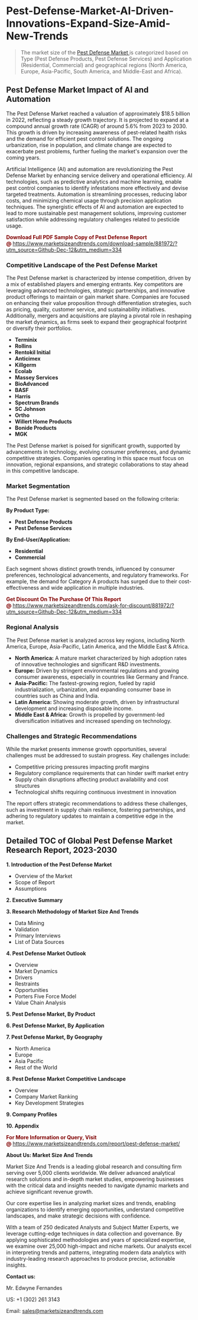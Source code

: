 <H1>Pest-Defense-Market-AI-Driven-Innovations-Expand-Size-Amid-New-Trends</H1><blockquote><p>The market size of the <a href="https://www.marketsizeandtrends.com/download-sample/881972/?utm_source=Github-Dec-12&amp;utm_medium=334" target="_blank">Pest Defense Market </a>is categorized based on Type (Pest Defense Products, Pest Defense Services) and Application (Residential, Commercial) and geographical regions (North America, Europe, Asia-Pacific, South America, and Middle-East and Africa).</p></blockquote><p><h2>Pest Defense Market Impact of AI and Automation</h2><p>The Pest Defense Market reached a valuation of approximately $18.5 billion in 2022, reflecting a steady growth trajectory. It is projected to expand at a compound annual growth rate (CAGR) of around 5.6% from 2023 to 2030. This growth is driven by increasing awareness of pest-related health risks and the demand for efficient pest control solutions. The ongoing urbanization, rise in population, and climate change are expected to exacerbate pest problems, further fueling the market's expansion over the coming years.</p><p>Artificial Intelligence (AI) and automation are revolutionizing the Pest Defense Market by enhancing service delivery and operational efficiency. AI technologies, such as predictive analytics and machine learning, enable pest control companies to identify infestations more effectively and devise targeted treatments. Automation is streamlining processes, reducing labor costs, and minimizing chemical usage through precision application techniques. The synergistic effects of AI and automation are expected to lead to more sustainable pest management solutions, improving customer satisfaction while addressing regulatory challenges related to pesticide usage.</p></p><p><strong><span style="color: #800000;">Download Full PDF Sample Copy of Pest Defense Report @</span>&nbsp;</strong><a href="https://www.marketsizeandtrends.com/download-sample/881972/?utm_source=Github-Dec-12&amp;utm_medium=334">https://www.marketsizeandtrends.com/download-sample/881972/?utm_source=Github-Dec-12&amp;utm_medium=334</a></p><h3>Competitive Landscape of the Pest Defense Market</h3><p>The Pest Defense market is characterized by intense competition, driven by a mix of established players and emerging entrants. Key competitors are leveraging advanced technologies, strategic partnerships, and innovative product offerings to maintain or gain market share. Companies are focused on enhancing their value proposition through differentiation strategies, such as pricing, quality, customer service, and sustainability initiatives. Additionally, mergers and acquisitions are playing a pivotal role in reshaping the market dynamics, as firms seek to expand their geographical footprint or diversify their portfolios.</p><p><strong><p><ul><li>Terminix </li><li> Rollins </li><li> Rentokil Initial </li><li> Anticimex </li><li> Killgerm </li><li> Ecolab </li><li> Massey Services </li><li> BioAdvanced </li><li> BASF </li><li> Harris </li><li> Spectrum Brands </li><li> SC Johnson </li><li> Ortho </li><li> Willert Home Products </li><li> Bonide Products </li><li> MGK</p></li></ul></p></strong></p><p>The Pest Defense market is poised for significant growth, supported by advancements in technology, evolving consumer preferences, and dynamic competitive strategies. Companies operating in this space must focus on innovation, regional expansions, and strategic collaborations to stay ahead in this competitive landscape.</p><h3>Market Segmentation</h3><p>The Pest Defense market is segmented based on the following criteria:</p><p><strong>By Product Type:</strong></p><p><strong><p><ul><li>Pest Defense Products </li><li> Pest Defense Services</p></li></ul></p></strong></p><p><strong>By End-User/Application:</strong></p><p><strong><p><ul><li>Residential </li><li> Commercial</p></li></ul></p></strong></p><p>Each segment shows distinct growth trends, influenced by consumer preferences, technological advancements, and regulatory frameworks. For example, the demand for Category A products has surged due to their cost-effectiveness and wide application in multiple industries.</p><p><strong><span style="color: #800000;">Get Discount On The Purchase Of This Report @&nbsp;</span></strong><a href="https://www.marketsizeandtrends.com/ask-for-discount/881972/?utm_source=Github-Dec-12&amp;utm_medium=334">https://www.marketsizeandtrends.com/ask-for-discount/881972/?utm_source=Github-Dec-12&amp;utm_medium=334</a></p><h3>Regional Analysis</h3><p>The Pest Defense market is analyzed across key regions, including North America, Europe, Asia-Pacific, Latin America, and the Middle East &amp; Africa.</p><ul><li><strong>North America:</strong> A mature market characterized by high adoption rates of innovative technologies and significant R&amp;D investments.</li><li><strong>Europe:</strong> Driven by stringent environmental regulations and growing consumer awareness, especially in countries like Germany and France.</li><li><strong>Asia-Pacific:</strong> The fastest-growing region, fueled by rapid industrialization, urbanization, and expanding consumer base in countries such as China and India.</li><li><strong>Latin America:</strong> Showing moderate growth, driven by infrastructural development and increasing disposable income.</li><li><strong>Middle East &amp; Africa:</strong> Growth is propelled by government-led diversification initiatives and increased spending on technology.</li></ul><h3>Challenges and Strategic Recommendations</h3><p>While the market presents immense growth opportunities, several challenges must be addressed to sustain progress. Key challenges include:</p><ul><li>Competitive pricing pressures impacting profit margins</li><li>Regulatory compliance requirements that can hinder swift market entry</li><li>Supply chain disruptions affecting product availability and cost structures</li><li>Technological shifts requiring continuous investment in innovation</li></ul><p>The report offers strategic recommendations to address these challenges, such as investment in supply chain resilience, fostering partnerships, and adhering to regulatory updates to maintain a competitive edge in the market.</p><h2>Detailed TOC of Global Pest Defense Market Research Report, 2023-2030</h2><p><strong>1. Introduction of the Pest Defense Market</strong></p><ul><li>Overview of the Market</li><li>Scope of Report</li><li>Assumptions&nbsp;</li></ul><p><strong>2. Executive Summary</strong></p><p><strong>3. Research Methodology of <strong>Market Size And Trends</strong></strong></p><ul><li>Data Mining</li><li>Validation</li><li>Primary Interviews</li><li>List of Data Sources&nbsp;</li></ul><p><strong>4. Pest Defense Market Outlook</strong></p><ul><li>Overview</li><li>Market Dynamics</li><li>Drivers</li><li>Restraints</li><li>Opportunities</li><li>Porters Five Force Model</li><li>Value Chain Analysis&nbsp;</li></ul><p><strong>5. Pest Defense Market, By Product</strong></p><p><strong>6. Pest Defense Market, By Application</strong></p><p><strong>7. Pest Defense Market, By Geography</strong></p><ul><li>North America</li><li>Europe</li><li>Asia Pacific</li><li>Rest of the World&nbsp;</li></ul><p><strong>8. Pest Defense Market Competitive Landscape</strong></p><ul><li>Overview</li><li>Company Market Ranking</li><li>Key Development Strategies&nbsp;</li></ul><p><strong>9. Company Profiles</strong></p><p><strong>10. Appendix</strong></p><p><strong><span style="color: #800000;">For More Information or Query, Visit @&nbsp;</span></strong><a href="https://www.marketsizeandtrends.com/report/pest-defense-market/">https://www.marketsizeandtrends.com/report/pest-defense-market/</a></p><p></p><p><strong>About Us:&nbsp;Market Size And Trends</strong></p><p>Market Size And Trends&nbsp;is a leading global research and consulting firm serving over 5,000 clients worldwide. We deliver advanced analytical research solutions and in-depth market studies, empowering businesses with the critical data and insights needed to navigate dynamic markets and achieve significant revenue growth.</p><p>Our core expertise lies in analyzing market sizes and trends, enabling organizations to identify emerging opportunities, understand competitive landscapes, and make strategic decisions with confidence.</p><p>With a team of 250 dedicated Analysts and Subject Matter Experts, we leverage cutting-edge techniques in data collection and governance. By applying sophisticated methodologies and years of specialized expertise, we examine over 25,000 high-impact and niche markets. Our analysts excel in interpreting trends and patterns, integrating modern data analytics with industry-leading research approaches to produce precise, actionable insights.</p><p><strong>Contact us:</strong></p><p>Mr. Edwyne Fernandes</p><p>US: +1 (302) 261 3143</p><p>Email: <a href="mailto:sales@marketsizeandtrends.com">sales@marketsizeandtrends.com</a>&nbsp;</p>
